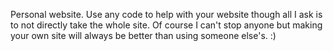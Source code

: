 Personal website. Use any code to help with your website though all I ask is to not directly take the whole site. Of course I can't stop anyone but making your own site will always be better than using someone else's. :)
